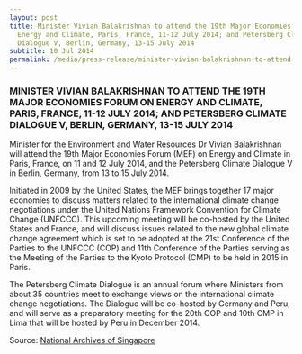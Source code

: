 ```yaml
---
layout: post
title: Minister Vivian Balakrishnan to attend the 19th Major Economies Forum on
  Energy and Climate, Paris, France, 11-12 July 2014; and Petersberg Climate
  Dialogue V, Berlin, Germany, 13-15 July 2014
subtitle: 10 Jul 2014
permalink: /media/press-release/minister-vivian-balakrishnan-to-attend-the-19th-major-economies-forum-on-energy-and-climate-paris-france-11-12-july-2014
---
```

### MINISTER VIVIAN BALAKRISHNAN TO ATTEND THE 19TH MAJOR ECONOMIES FORUM ON ENERGY AND CLIMATE, PARIS, FRANCE, 11-12 JULY 2014; AND PETERSBERG CLIMATE DIALOGUE V, BERLIN, GERMANY, 13-15 JULY 2014

Minister for the Environment and Water Resources Dr Vivian Balakrishnan will attend the 19th Major Economies Forum (MEF) on Energy and Climate in Paris, France, on 11 and 12 July 2014, and the Petersberg Climate Dialogue V in Berlin, Germany, from 13 to 15 July 2014.

Initiated in 2009 by the United States, the MEF brings together 17 major economies to discuss matters related to the international climate change negotiations under the United Nations Framework Convention for Climate Change (UNFCCC). This upcoming meeting will be co-hosted by the United States and France, and will discuss issues related to the new global climate change agreement which is set to be adopted at the 21st Conference of the Parties to the UNFCCC (COP) and 11th Conference of the Parties serving as the Meeting of the Parties to the Kyoto Protocol (CMP) to be held in 2015 in Paris.

The Petersberg Climate Dialogue is an annual forum where Ministers from about 35 countries meet to exchange views on the international climate change negotiations. The Dialogue will be co-hosted by Germany and Peru, and will serve as a preparatory meeting for the 20th COP and 10th CMP in Lima that will be hosted by Peru in December 2014.


Source: [National Archives of Singapore](https://www.nas.gov.sg/archivesonline/data/pdfdoc/MSE_20140710001.pdf)